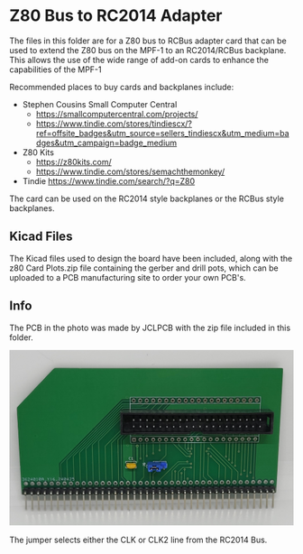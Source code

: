 # Z80 Bus to RC2014 Adapter
The files in this folder are for a Z80 bus to RCBus adapter card that can be used to extend the Z80 bus on the MPF-1 to an RC2014/RCBus backplane. This allows the use of the wide range of add-on cards to enhance the capabilities of the MPF-1

Recommended places to buy cards and backplanes include:
- Stephen Cousins Small Computer Central
  - https://smallcomputercentral.com/projects/
  - https://www.tindie.com/stores/tindiescx/?ref=offsite_badges&utm_source=sellers_tindiescx&utm_medium=badges&utm_campaign=badge_medium
- Z80 Kits
  - https://z80kits.com/
  - https://www.tindie.com/stores/semachthemonkey/
- Tindie https://www.tindie.com/search/?q=Z80

The card can be used on the RC2014 style backplanes or the RCBus style backplanes.

## Kicad Files
The Kicad files used to design the board have been included, along with the z80 Card Plots.zip file containing the gerber and drill pots, which can be uploaded to a PCB manufacturing site to order your own PCB's.

## Info
The PCB in the photo was made by JCLPCB with the zip file included in this folder.

![Adapter Card](https://github.com/turbo-gecko/MPF/blob/main/Hardware/Z80%20Bus%20to%20RCBus/Z80%20Card%20Adapter.jpg)

The jumper selects either the CLK or CLK2 line from the RC2014 Bus.

